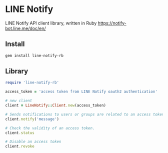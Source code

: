 # LINE Notify

LINE Notify API client library, written in Ruby https://notify-bot.line.me/doc/en/

## Install

```bash
gem install line-notify-rb
```

## Library

```ruby
require 'line-notify-rb'

access_token = 'access token from LINE Notify oauth2 authentication'

# new client
client = LineNotify::Client.new(access_token)

# Sends notifications to users or groups are related to an access token.
client.notify('message')

# Check the validity of an access token.
client.status

# Disable an access token
client.revoke
```
